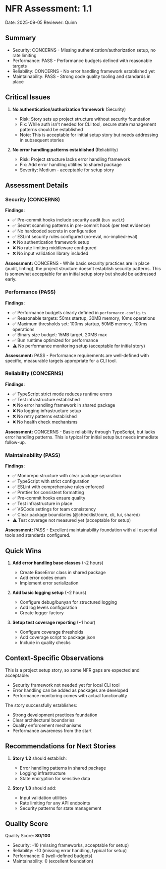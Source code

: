 # NFR Assessment: 1.1

Date: 2025-09-05
Reviewer: Quinn

## Summary

- Security: CONCERNS - Missing authentication/authorization setup, no rate limiting
- Performance: PASS - Performance budgets defined with reasonable targets
- Reliability: CONCERNS - No error handling framework established yet
- Maintainability: PASS - Strong code quality tooling and standards in place

## Critical Issues

1. **No authentication/authorization framework** (Security)
   - Risk: Story sets up project structure without security foundation
   - Fix: While auth isn't needed for CLI tool, secure state management patterns should be established
   - Note: This is acceptable for initial setup story but needs addressing in subsequent stories

2. **No error handling patterns established** (Reliability)
   - Risk: Project structure lacks error handling framework
   - Fix: Add error handling utilities to shared package
   - Severity: Medium - acceptable for setup story

## Assessment Details

### Security (CONCERNS)

**Findings:**
- ✅ Pre-commit hooks include security audit (`bun audit`)
- ✅ Secret scanning patterns in pre-commit hook (per test evidence)
- ✅ No hardcoded secrets in configuration
- ✅ ESLint security rules configured (no-eval, no-implied-eval)
- ❌ No authentication framework setup
- ❌ No rate limiting middleware configured
- ❌ No input validation library included

**Assessment:** CONCERNS - While basic security practices are in place (audit, linting), the project structure doesn't establish security patterns. This is somewhat acceptable for an initial setup story but should be addressed early.

### Performance (PASS)

**Findings:**
- ✅ Performance budgets clearly defined in `performance.config.ts`
- ✅ Reasonable targets: 50ms startup, 30MB memory, 10ms operations
- ✅ Maximum thresholds set: 100ms startup, 50MB memory, 100ms operations
- ✅ Binary size budget: 15MB target, 20MB max
- ✅ Bun runtime optimized for performance
- ⚠️ No performance monitoring setup (acceptable for initial story)

**Assessment:** PASS - Performance requirements are well-defined with specific, measurable targets appropriate for a CLI tool.

### Reliability (CONCERNS)

**Findings:**
- ✅ TypeScript strict mode reduces runtime errors
- ✅ Test infrastructure established
- ❌ No error handling framework in shared package
- ❌ No logging infrastructure setup
- ❌ No retry patterns established
- ❌ No health check mechanisms

**Assessment:** CONCERNS - Basic reliability through TypeScript, but lacks error handling patterns. This is typical for initial setup but needs immediate follow-up.

### Maintainability (PASS)

**Findings:**
- ✅ Monorepo structure with clear package separation
- ✅ TypeScript with strict configuration
- ✅ ESLint with comprehensive rules enforced
- ✅ Prettier for consistent formatting
- ✅ Pre-commit hooks ensure quality
- ✅ Test infrastructure in place
- ✅ VSCode settings for team consistency
- ✅ Clear package boundaries (@checklist/core, cli, tui, shared)
- ⚠️ Test coverage not measured yet (acceptable for setup)

**Assessment:** PASS - Excellent maintainability foundation with all essential tools and standards configured.

## Quick Wins

1. **Add error handling base classes** (~2 hours)
   - Create BaseError class in shared package
   - Add error codes enum
   - Implement error serialization

2. **Add basic logging setup** (~2 hours)
   - Configure debug/bunyan for structured logging
   - Add log levels configuration
   - Create logger factory

3. **Setup test coverage reporting** (~1 hour)
   - Configure coverage thresholds
   - Add coverage script to package.json
   - Include in quality checks

## Context-Specific Observations

This is a project setup story, so some NFR gaps are expected and acceptable:
- Security framework not needed yet for local CLI tool
- Error handling can be added as packages are developed
- Performance monitoring comes with actual functionality

The story successfully establishes:
- Strong development practices foundation
- Clear architectural boundaries
- Quality enforcement mechanisms
- Performance awareness from the start

## Recommendations for Next Stories

1. **Story 1.2** should establish:
   - Error handling patterns in shared package
   - Logging infrastructure
   - State encryption for sensitive data

2. **Story 1.3** should add:
   - Input validation utilities
   - Rate limiting for any API endpoints
   - Security patterns for state management

## Quality Score

Quality Score: **80/100**
- Security: -10 (missing frameworks, acceptable for setup)
- Reliability: -10 (missing error handling, typical for setup)
- Performance: 0 (well-defined budgets)
- Maintainability: 0 (excellent foundation)